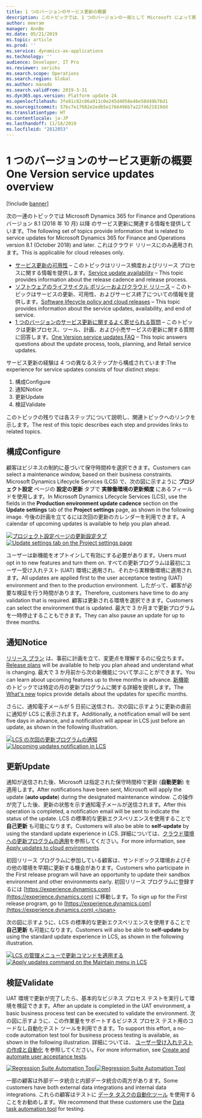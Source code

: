 ```yaml
---
title: 1 つのバージョンのサービス更新の概要
description: このトピックでは、1 つのバージョンの一部として Microsoft によって開始されたサービスの更新を管理するための体験を構成する、さまざまな手順の概要を説明します。
author: meeram
manager: AnnBe
ms.date: 05/21/2019
ms.topic: article
ms.prod: ''
ms.service: dynamics-ax-applications
ms.technology: ''
audience: Developer, IT Pro
ms.reviewer: sericks
ms.search.scope: Operations
ms.search.region: Global
ms.author: manado
ms.search.validFrom: 2019-3-31
ms.dyn365.ops.version: Platform update 24
ms.openlocfilehash: 3fe81c82c06a911c0e245d4058e46e58d49b76d1
ms.sourcegitcommit: 57bc7e17682e2edb5e1766496b7a22f4621819dd
ms.translationtype: HT
ms.contentlocale: ja-JP
ms.lasthandoff: 11/18/2019
ms.locfileid: "2812053"
---
```

# <a name="one-version-service-updates-overview"></a><span data-ttu-id="357e7-103">1 つのバージョンのサービス更新の概要</span><span class="sxs-lookup"><span data-stu-id="357e7-103">One Version service updates overview</span></span>

[!include [banner](../includes/banner.md)]

<span data-ttu-id="357e7-104">次の一連のトピックでは Microsoft Dynamics 365 for Finance and Operations バージョン 8.1 (2018 年 10 月) 以降 のサービス更新に関連する情報を提供しています。</span><span class="sxs-lookup"><span data-stu-id="357e7-104">The following set of topics provide information that is related to service updates for Microsoft Dynamics 365 for Finance and Operations version 8.1 (October 2018) and later.</span></span> <span data-ttu-id="357e7-105">これはクラウド リリースにのみ適用されます。</span><span class="sxs-lookup"><span data-stu-id="357e7-105">This is applicable for cloud releases only.</span></span>

- <span data-ttu-id="357e7-106">[サービス更新の可用性](../../fin-ops/get-started/public-preview-releases.md) – このトピックはリリース頻度およびリリース プロセスに関する情報を提供します。</span><span class="sxs-lookup"><span data-stu-id="357e7-106">[Service update availability](../../fin-ops/get-started/public-preview-releases.md) – This topic provides information about the release cadence and release process.</span></span>
- <span data-ttu-id="357e7-107">[ソフトウェアのライフサイクル ポリシーおよびクラウド リリース](../migration-upgrade/versions-update-policy.md) – このトピックはサービスの更新、可用性、およびサービス終了についての情報を提供します。</span><span class="sxs-lookup"><span data-stu-id="357e7-107">[Software lifecycle policy and cloud releases](../migration-upgrade/versions-update-policy.md) – This topic provides information about the service updates, availability, and end of service.</span></span>
- <span data-ttu-id="357e7-108">[1 つのバージョンのサービス更新に関するよく寄せられる質問](../../fin-ops/get-started/one-version.md) – このトピックは更新プロセス、ツール、計画、および小売サービスの更新に関する質問に回答します。</span><span class="sxs-lookup"><span data-stu-id="357e7-108">[One Version service updates FAQ](../../fin-ops/get-started/one-version.md) – This topic answers questions about the update process, tools, planning, and Retail service updates.</span></span>

<span data-ttu-id="357e7-109">サービス更新の経験は 4 つの異なるステップから構成されています:</span><span class="sxs-lookup"><span data-stu-id="357e7-109">The experience for service updates consists of four distinct steps:</span></span> 

1. <span data-ttu-id="357e7-110">構成</span><span class="sxs-lookup"><span data-stu-id="357e7-110">Configure</span></span>
2. <span data-ttu-id="357e7-111">通知</span><span class="sxs-lookup"><span data-stu-id="357e7-111">Notice</span></span>
3. <span data-ttu-id="357e7-112">更新</span><span class="sxs-lookup"><span data-stu-id="357e7-112">Update</span></span>
4. <span data-ttu-id="357e7-113">検証</span><span class="sxs-lookup"><span data-stu-id="357e7-113">Validate</span></span>

<span data-ttu-id="357e7-114">このトピックの残りでは各ステップについて説明し、関連トピックへのリンクを示します。</span><span class="sxs-lookup"><span data-stu-id="357e7-114">The rest of this topic describes each step and provides links to related topics.</span></span>

## <a name="configure"></a><span data-ttu-id="357e7-115">構成</span><span class="sxs-lookup"><span data-stu-id="357e7-115">Configure</span></span>

<span data-ttu-id="357e7-116">顧客はビジネスの制約に基づいて保守時間枠を選択できます。</span><span class="sxs-lookup"><span data-stu-id="357e7-116">Customers can select a maintenance window, based on their business constraints.</span></span> <span data-ttu-id="357e7-117">Microsoft Dynamics Lifecycle Services (LCS) で、次の図に示すように **プロジェクト設定** ページの **設定の更新** タブで **実稼働環境の更新頻度** にあるフィールドを使用します。</span><span class="sxs-lookup"><span data-stu-id="357e7-117">In Microsoft Dynamics Lifecycle Services (LCS), use the fields in the **Production environment update cadence** section on the **Update settings** tab of the **Project settings** page, as shown in the following image.</span></span> <span data-ttu-id="357e7-118">今後の計画を立てるには次回の更新のカレンダーを利用できます。</span><span class="sxs-lookup"><span data-stu-id="357e7-118">A calendar of upcoming updates is available to help you plan ahead.</span></span>

<span data-ttu-id="357e7-119">[![プロジェクト設定ページの更新設定タブ](./media/UpdateSettings-ConfigureUpdates.JPG)](./media/UpdateSettings-ConfigureUpdates.JPG)</span><span class="sxs-lookup"><span data-stu-id="357e7-119">[![Update settings tab on the Project settings page](./media/UpdateSettings-ConfigureUpdates.JPG)](./media/UpdateSettings-ConfigureUpdates.JPG)</span></span>

<span data-ttu-id="357e7-120">ユーザーは新機能をオプトインして有効にする必要があります。</span><span class="sxs-lookup"><span data-stu-id="357e7-120">Users must opt in to new features and turn them on.</span></span> <span data-ttu-id="357e7-121">すべての更新プログラムは最初にユーザー受け入れテスト (UAT) 環境に適用され、それから実稼働環境に適用されます。</span><span class="sxs-lookup"><span data-stu-id="357e7-121">All updates are applied first to the user acceptance testing (UAT) environment and then to the production environment.</span></span> <span data-ttu-id="357e7-122">したがって、顧客が必要な検証を行う時間があります。</span><span class="sxs-lookup"><span data-stu-id="357e7-122">Therefore, customers have time to do any validation that is required.</span></span> <span data-ttu-id="357e7-123">顧客は更新される環境を選択できます。</span><span class="sxs-lookup"><span data-stu-id="357e7-123">Customers can select the environment that is updated.</span></span> <span data-ttu-id="357e7-124">最大で 3 か月まで更新プログラムを一時停止することもできます。</span><span class="sxs-lookup"><span data-stu-id="357e7-124">They can also pause an update for up to three months.</span></span>

## <a name="notice"></a><span data-ttu-id="357e7-125">通知</span><span class="sxs-lookup"><span data-stu-id="357e7-125">Notice</span></span>

<span data-ttu-id="357e7-126">[リリース プラン](https://docs.microsoft.com/business-applications-release-notes/april19/dynamics365-finance-operations/) は、事前に計画を立て、変更点を理解するのに役立ちます。</span><span class="sxs-lookup"><span data-stu-id="357e7-126">[Release plans](https://docs.microsoft.com/business-applications-release-notes/april19/dynamics365-finance-operations/) will be available to help you plan ahead and understand what is changing.</span></span> <span data-ttu-id="357e7-127">最大で 3 か月前から次の新機能について学ぶことができます。</span><span class="sxs-lookup"><span data-stu-id="357e7-127">You can learn about upcoming features up to three months in advance.</span></span> <span data-ttu-id="357e7-128">[新機能](https://docs.microsoft.com/dynamics365/unified-operations/fin-and-ops/get-started/whats-new-changed) のトピックでは特定の月の更新プログラムに関する詳細を提供します。</span><span class="sxs-lookup"><span data-stu-id="357e7-128">The [What's new](https://docs.microsoft.com/dynamics365/unified-operations/fin-and-ops/get-started/whats-new-changed) topics provide details about the updates for specific months.</span></span>

<span data-ttu-id="357e7-129">さらに、通知電子メールが 5 日前に送信され、次の図に示すように更新の直前に通知が LCS に表示されます。</span><span class="sxs-lookup"><span data-stu-id="357e7-129">Additionally, a notification email will be sent five days in advance, and a notification will appear in LCS just before an update, as shown in the following illustration.</span></span>

<span data-ttu-id="357e7-130">[![LCS の次回の更新プログラムの通知](./media/Notification-bar.png)](./media/Notification-bar.png)</span><span class="sxs-lookup"><span data-stu-id="357e7-130">[![Upcoming updates notification in LCS](./media/Notification-bar.png)](./media/Notification-bar.png)</span></span>

## <a name="update"></a><span data-ttu-id="357e7-131">更新</span><span class="sxs-lookup"><span data-stu-id="357e7-131">Update</span></span>

<span data-ttu-id="357e7-132">通知が送信された後、Microsoft は指定された保守時間枠で更新 (**自動更新**) を適用します。</span><span class="sxs-lookup"><span data-stu-id="357e7-132">After notifications have been sent, Microsoft will apply the update (**auto update**) during the designated maintenance window.</span></span> <span data-ttu-id="357e7-133">この操作が完了した後、更新の状態を示す通知電子メールが送信されます。</span><span class="sxs-lookup"><span data-stu-id="357e7-133">After this operation is completed, a notification email will be sent to indicate the status of the update.</span></span> <span data-ttu-id="357e7-134">LCS の標準的な更新エクスペリエンスを使用することで **自己更新** も可能になります。</span><span class="sxs-lookup"><span data-stu-id="357e7-134">Customers will also be able to **self-update** by using the standard update experience in LCS.</span></span> <span data-ttu-id="357e7-135">詳細については、[クラウド環境への更新プログラムの適用](../deployment/apply-deployable-package-system.md)を参照してください。</span><span class="sxs-lookup"><span data-stu-id="357e7-135">For more information, see [Apply updates to cloud environments](../deployment/apply-deployable-package-system.md).</span></span> 

<span data-ttu-id="357e7-136">初回リリース プログラムに参加している顧客は、サンドボックス環境およびその他の環境を早期に更新する機会があります。</span><span class="sxs-lookup"><span data-stu-id="357e7-136">Customers who participate in the First release program will have an opportunity to update their sandbox environment and other environments early.</span></span> <span data-ttu-id="357e7-137">初回リリース プログラムに登録するには [https://experience.dynamics.com](https://experience.dynamics.com) に移動します。</span><span class="sxs-lookup"><span data-stu-id="357e7-137">To sign up for the First release program, go to [https://experience.dynamics.com](https://experience.dynamics.com).</span></span>

<span data-ttu-id="357e7-138">次の図に示すように、LCS の標準的な更新エクスペリエンスを使用することで **自己更新** も可能になります。</span><span class="sxs-lookup"><span data-stu-id="357e7-138">Customers will also be able to **self-update** by using the standard update experience in LCS, as shown in the following illustration.</span></span>

<span data-ttu-id="357e7-139">[![LCS の管理メニューで更新コマンドを適用する](./media/Self-Update-Execute.jpg)](./media/Self-Update-Execute.jpg)</span><span class="sxs-lookup"><span data-stu-id="357e7-139">[![Apply updates command on the Maintain menu in LCS](./media/Self-Update-Execute.jpg)](./media/Self-Update-Execute.jpg)</span></span>

## <a name="validate"></a><span data-ttu-id="357e7-140">検証</span><span class="sxs-lookup"><span data-stu-id="357e7-140">Validate</span></span>

<span data-ttu-id="357e7-141">UAT 環境で更新が完了したら、基本的なビジネス プロセス テストを実行して環境を検証できます。</span><span class="sxs-lookup"><span data-stu-id="357e7-141">After an update is completed in the UAT environment, a basic business process test can be executed to validate the environment.</span></span> <span data-ttu-id="357e7-142">次の図に示すように、この作業量をサポートするビジネス プロセス テスト用のコードなし自動化テスト ツールを利用できます。</span><span class="sxs-lookup"><span data-stu-id="357e7-142">To support this effort, a no-code automation test tool for business process testing is available, as shown in the following illustration.</span></span> <span data-ttu-id="357e7-143">詳細については、 [ユーザー受け入れテストの作成と自動化](using-task-guides-and-bpm-to-create-user-acceptance-tests.md) を参照してください。</span><span class="sxs-lookup"><span data-stu-id="357e7-143">For more information, see [Create and automate user acceptance tests](using-task-guides-and-bpm-to-create-user-acceptance-tests.md).</span></span> 

<span data-ttu-id="357e7-144">[![Regression Suite Automation Tool](./media/TestAutomation.png)](./media/TestAutomation.png)</span><span class="sxs-lookup"><span data-stu-id="357e7-144">[![Regression Suite Automation Tool](./media/TestAutomation.png)](./media/TestAutomation.png)</span></span>

<span data-ttu-id="357e7-145">一部の顧客は外部データ統合と内部データ統合の両方があります。</span><span class="sxs-lookup"><span data-stu-id="357e7-145">Some customers have both external data integrations and internal data integrations.</span></span> <span data-ttu-id="357e7-146">これらの顧客はテストに [データ タスクの自動化ツール](../data-entities/data-task-automation.md) を使用することをお勧めします。</span><span class="sxs-lookup"><span data-stu-id="357e7-146">We recommend that these customers use the [Data task automation tool](../data-entities/data-task-automation.md) for testing.</span></span>


